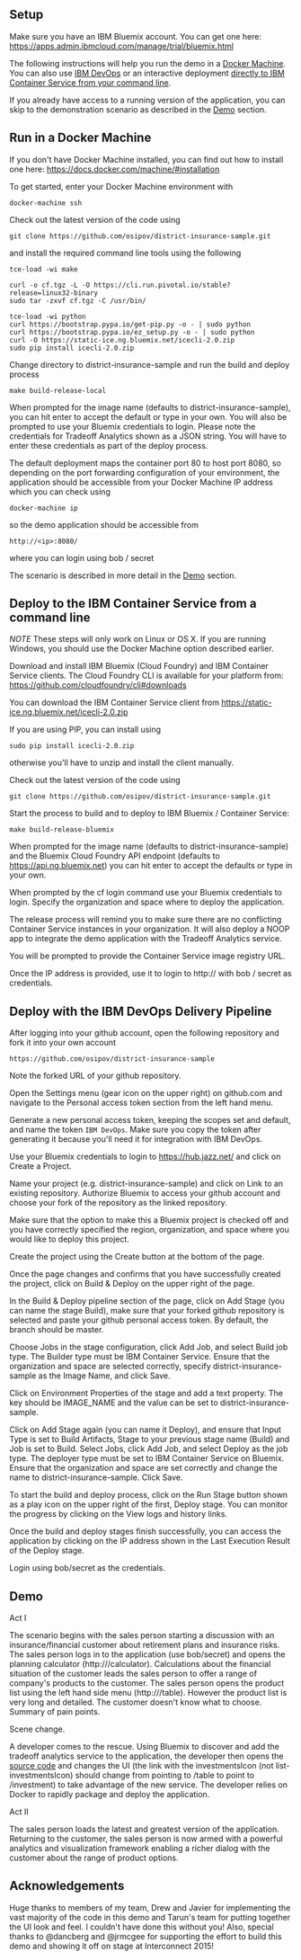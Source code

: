 Setup
-----

Make sure you have an IBM Bluemix account. You can get one here: https://apps.admin.ibmcloud.com/manage/trial/bluemix.html

The following instructions will help you run the demo in a [Docker Machine](https://github.com/osipov/district-insurance-sample/blob/master/README.md#option-1-local-docker-machine). You can also use [IBM DevOps](https://github.com/osipov/district-insurance-sample#option-3-ibm-devops-delivery-pipeline) or an interactive deployment [directly to IBM Container Service from your command line](https://github.com/osipov/district-insurance-sample#option-2-deploy-to-the-ibm-container-service-from-a-command-line). 

If you already have access to a running version of the application, you can skip to the demonstration scenario as described in the [Demo](https://github.com/osipov/district-insurance-sample/blob/master/README.md#demo) section.

Run in a Docker Machine
--------------------

If you don't have Docker Machine installed, you can find out how to install one here: https://docs.docker.com/machine/#installation

To get started, enter your Docker Machine environment with

	docker-machine ssh

Check out the latest version of the code using

	git clone https://github.com/osipov/district-insurance-sample.git

and install the required command line tools using the following

	tce-load -wi make

	curl -o cf.tgz -L -O https://cli.run.pivotal.io/stable?release=linux32-binary
	sudo tar -zxvf cf.tgz -C /usr/bin/

	tce-load -wi python
	curl https://bootstrap.pypa.io/get-pip.py -o - | sudo python
	curl https://bootstrap.pypa.io/ez_setup.py -o - | sudo python
	curl -O https://static-ice.ng.bluemix.net/icecli-2.0.zip
	sudo pip install icecli-2.0.zip

Change directory to district-insurance-sample and run the build and deploy process

	make build-release-local

When prompted for the image name (defaults to district-insurance-sample), you can hit enter to accept the default or type in your own. You will also be prompted to use your Bluemix credentials to login. Please note the credentials for Tradeoff Analytics shown as a JSON string. You will have to enter these credentials as part of the deploy process.

The default deployment maps the container port 80 to host port 8080, so depending on the port forwarding configuration of your environment, the application should be accessible from your Docker Machine IP address which you can check using

	docker-machine ip
	
so the demo application should be accessible from

	http://<ip>:8080/

where you can login using bob / secret

The scenario is described in more detail in the [Demo](https://github.com/osipov/district-insurance-sample/blob/master/README.md#demo) section.

Deploy to the IBM Container Service from a command line
-------------------------------------------------
*NOTE* These steps will only work on Linux or OS X. If you are running Windows, you should use the Docker Machine option described earlier.

Download and install IBM Bluemix (Cloud Foundry) and IBM Container Service clients. The Cloud Foundry CLI is available for your platform from: https://github.com/cloudfoundry/cli#downloads

You can download the IBM Container Service client from https://static-ice.ng.bluemix.net/icecli-2.0.zip

If you are using PIP, you can install using 

	sudo pip install icecli-2.0.zip

otherwise you'll have to unzip and install the client manually.

Check out the latest version of the code using

	git clone https://github.com/osipov/district-insurance-sample.git

Start the process to build and to deploy to IBM Bluemix / Container Service:

	make build-release-bluemix

When prompted for the image name (defaults to district-insurance-sample) and the Bluemix Cloud Foundry API endpoint (defaults to https://api.ng.bluemix.net) you can hit enter to accept the defaults or type in your own.

When prompted by the cf login command use your Bluemix credentials to login. Specify the organization and space where to deploy the application.

The release process will remind you to make sure there are no conflicting Container Service instances in your organization. It will also deploy a NOOP app to integrate the demo application with the Tradeoff Analytics service.

You will be prompted to provide the Container Service image registry URL.

Once the IP address is provided, use it to login to http://<ip> with bob / secret as credentials.

Deploy with the IBM DevOps Delivery Pipeline
--------------------------------------

After logging into your github account, open the following repository and fork it into your own account

	https://github.com/osipov/district-insurance-sample

Note the forked URL of your github repository.

Open the Settings menu (gear icon on the upper right) on github.com and navigate to the Personal access token section from the left hand menu. 

Generate a new personal access token, keeping the scopes set and default, and name the token ```IBM DevOps```. Make sure you copy the token after generating it because you'll need it for integration with IBM DevOps.

Use your Bluemix credentials to login to https://hub.jazz.net/ and click on Create a Project.

Name your project (e.g. district-insurance-sample) and click on Link to an existing repository. Authorize Bluemix to access your github account and choose your fork of the repository as the linked repository.

Make sure that the option to make this a Bluemix project is checked off and you have correctly specified the region, organization, and space where you would like to deploy this project.

Create the project using the Create button at the bottom of the page.

Once the page changes and confirms that you have successfully created the project, click on Build & Deploy on the upper right of the page. 

In the Build & Deploy pipeline section of the page, click on Add Stage (you can name the stage Build), make sure that your forked github repository is selected and paste your github personal access token. By default, the branch should be master. 

Choose Jobs in the stage configuration, click Add Job, and select Build job type. The Builder type must be IBM Container Service. Ensure that the organization and space are selected correctly, specify district-insurance-sample as the Image Name, and click Save.

Click on Environment Properties of the stage and add a text property. The key should be IMAGE_NAME and the value can be set to district-insurance-sample.

Click on Add Stage again (you can name it Deploy), and ensure that Input Type is set to Build Artifacts, Stage to your previous stage name (Build) and Job is set to Build. Select Jobs, click Add Job, and select Deploy as the job type. The deployer type must be set to IBM Container Service on Bluemix. Ensure that the organization and space are set correctly and change the name to district-insurance-sample. Click Save.

To start the build and deploy process, click on the Run Stage button shown as a play icon on the upper right of the first, Deploy stage. You can monitor the progress by clicking on the View logs and history links.

Once the build and deploy stages finish successfully, you can access the application by clicking on the IP address shown in the Last Execution Result of the Deploy stage.

Login using bob/secret as the credentials.

Demo
----

Act I

The scenario begins with the sales person starting a discussion with an insurance/financial customer about retirement plans and insurance risks. The sales person logs in to the application (use bob/secret) and opens the planning calculator (http://<ip>/calculator). Calculations about the financial situation of the customer leads the sales person to offer a range of company's products to the customer. The sales person opens the product list using the left hand side menu (http://<ip>/table). However the product list is very long and detailed. The customer doesn't know what to choose. Summary of pain points.

Scene change. 

A developer comes to the rescue. Using Bluemix to discover and add the tradeoff analytics service to the application, the developer then opens the [source code](https://hub.jazz.net/project/jhpedemonte/node_docker_sample/overview#https://hub.jazz.net/gerrit/plugins/gerritfs/contents/jhpedemonte%252Fnode_docker_sample/refs%252Fheads%252Ftradeoff/dist/public/templates/layouts/navigation.dust) and changes the UI (the link with the investmentsIcon (not list-investmentsIcon) should change from pointing to /table to point to /investment) to take advantage of the new service. The developer relies on Docker to rapidly package and deploy the application. 

Act II

The sales person loads the latest and greatest version of the application. Returning to the customer, the sales person is now armed with a powerful analytics and visualization framework enabling a richer dialog with the customer about the range of product options.

Acknowledgements
---------------

Huge thanks to members of my team, Drew and Javier for implementing the vast majority of the code in this demo and Tarun's team for putting together the UI look and feel. I couldn't have done this without you! Also, special thanks to @dancberg and @jrmcgee for supporting the effort to build this demo and showing it off on stage at Interconnect 2015!
